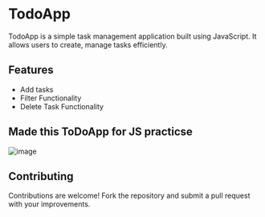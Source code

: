 # TodoApp

TodoApp is a simple task management application built using JavaScript. It allows users to create, manage tasks efficiently.

## Features

- Add tasks
- Filter Functionality 
- Delete Task Functionality

## Made this ToDoApp for JS practicse

![image](https://github.com/user-attachments/assets/1c2ef1be-cacb-458a-bcca-c4cea37ddc38)


## Contributing

Contributions are welcome! Fork the repository and submit a pull request with your improvements.

